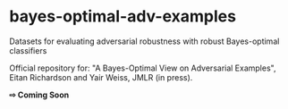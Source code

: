 # bayes-optimal-adv-examples
Datasets for evaluating adversarial robustness with robust Bayes-optimal classifiers

Official repository for:
"A Bayes-Optimal View on Adversarial Examples", Eitan Richardson and Yair Weiss, JMLR (in press).

**⇨ Coming Soon**
